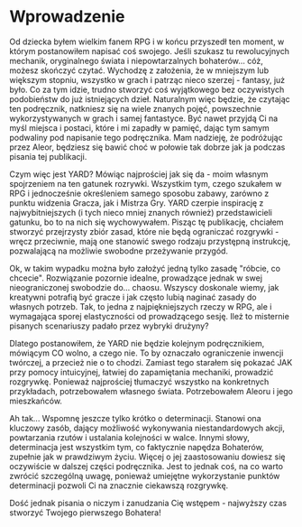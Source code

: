 # Wprowadzenie

Od dziecka byłem wielkim fanem RPG i w końcu przyszedł ten moment, w którym postanowiłem napisać coś swojego. Jeśli szukasz tu rewolucyjnych mechanik, oryginalnego świata i niepowtarzalnych bohaterów... cóż, możesz skończyć czytać. Wychodzę z założenia, że w mniejszym lub większym stopniu, wszystko w grach i patrząc nieco szerzej - fantasy, już było. Co za tym idzie, trudno stworzyć coś wyjątkowego bez oczywistych podobieństw do już istniejących dzieł. Naturalnym więc będzie, że czytając ten podręcznik, natkniesz się na wiele znanych pojęć, powszechnie wykorzystywanych w grach i samej fantastyce. Być nawet przyjdą Ci na myśl miejsca i postaci, które i mi zapadły w pamięć, dając tym samym podwaliny pod napisanie tego podręcznika. Mam nadzieję, że podróżując przez Aleor, będziesz się bawić choć w połowie tak dobrze jak ja podczas pisania tej publikacji.

Czym więc jest YARD? 
Mówiąc najprościej jak się da - moim własnym spojrzeniem na ten gatunek rozrywki. Wszystkim tym, czego szukałem w RPG i jednocześnie określeniem samego sposobu zabawy, zarówno z punktu widzenia Gracza, jak i Mistrza Gry. YARD czerpie inspirację z najwybitniejszych (i tych nieco mniej znanych również) przedstawicieli gatunku, bo to na nich się wychowywałem. Pisząc tę publikację, chciałem stworzyć przejrzysty zbiór zasad, które nie będą ograniczać rozgrywki - wręcz przeciwnie, mają one stanowić swego rodzaju przystępną instrukcję, pozwalającą na możliwie swobodne przeżywanie przygód. 

Ok, w takim wypadku można było założyć jedną tylko zasadę "róbcie, co chcecie". Rozwiązanie pozornie idealne, prowadzące jednak w swej nieograniczonej swobodzie do... chaosu. Wszyscy doskonale wiemy, jak kreatywni potrafią być gracze i jak często lubią naginać zasady do własnych potrzeb. Tak, to jedna z najpiękniejszych rzeczy w RPG, ale i wymagająca sporej elastyczności od prowadzącego sesję. Ileż to misternie pisanych scenariuszy padało przez wybryki drużyny?

Dlatego postanowiłem, że YARD nie będzie kolejnym podręcznikiem, mówiącym CO wolno, a czego nie. To by oznaczało ograniczenie inwencji twórczej, a przecież nie o to chodzi. Zamiast tego starałem się pokazać JAK przy pomocy intuicyjnej, łatwiej do zapamiętania mechaniki, prowadzić rozgrywkę. Ponieważ najprościej tłumaczyć wszystko na konkretnych przykładach, potrzebowałem własnego świata. Potrzebowałem Aleoru i jego mieszkańców.

Ah tak... Wspomnę jeszcze tylko krótko o determinacji. Stanowi ona kluczowy zasób, dający możliwość wykonywania niestandardowych akcji, powtarzania rzutów i ustalania kolejności w walce. Innymi słowy, determinacja jest wszystkim tym, co faktycznie napędza Bohaterów, zupełnie jak w prawdziwym życiu. Więcej o jej zaastosowaniu dowiesz się oczywiście w dalszej części podręcznika. Jest to jednak coś, na co warto zwrócić szczególną uwagę, ponieważ umiejętne wykorzystanie punktów determinacji pozwoli Ci na znacznie ciekawszą rozgrywkę.

Dość jednak pisania o niczym i zanudzania Cię wstępem - najwyższy czas stworzyć Twojego pierwszego Bohatera!